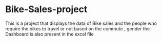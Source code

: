 # Bike-Sales-project
This is a project that displays the data of Bike sales and the people who require the bikes to travel or not based on the commute , gender 
the Dashboard is also present in the excel file
